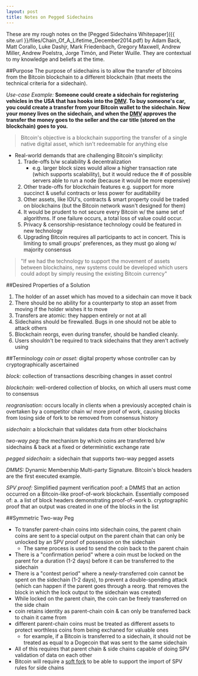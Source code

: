 ```yaml
---
layout: post
title: Notes on Pegged Sidechains
---
```


These are my rough notes on the [Pegged Sidechains Whitepaper]({{ site.url }}/files/Chain_Of_A_Lifetime_December2014.pdf) by Adam Back, Matt Corallo, Luke Dashjr, Mark Friedenbach, Gregory Maxwell, Andrew Miller, Andrew Poelstra,
Jorge Timón, and Pieter Wuille. They are contextual to my knowledge and beliefs at the time.

##Purpose
The purpose of sidechains is to allow the transfer of bitcoins from the Bitcoin blockchain to a different blockchain (that meets the technical criteria for a sidechain).

*Use-case Example:* **Someone could create a sidechain for registering vehicles in the USA that has hooks into the [DMV](http://en.wikipedia.org/wiki/Hell). To buy someone's car, you could create a transfer from your Bitcoin wallet to the sidechain. Now your money lives on the sidechain, and when the [DMV](http://en.wikipedia.org/wiki/Hell) approves the transfer the money goes to the seller and the car title (stored on the blockchain) goes to you.**

> Bitcoin's objective is a blockchain supporting the transfer of a single native digital asset, which isn't redeemable for anything else

- Real-world demands that are challenging Bitcoin's simplicity:
    1. Trade-offs b/w scalability & decentralization
        - e.g. larger block sizes would allow a higher transaction rate (which supports scalability), but it would reduce the # of possible servers able to run a node (because it would be more expensive)
    2. Other trade-offs for blockchain features e.g. support for more succinct & useful contracts or less power for auditability
    3. Other assets, like IOU's, contracts & smart property could be traded on blockchains (but the Bitcoin network wasn't designed for them)
    4. It would be prudent to not secure every Bitcoin w/ the same set of algorithms. If one failure occurs, a total loss of value could occur.
    5. Privacy & censorship-resistance technology could be featured in new technology
    6. Upgrading Bitcoin requires all participants to act in concert. This is limiting to small groups' preferences, as they must go along w/ majority consensus
> "If we had the technology to support the movement of assets between blockchains, new systems could be developed which users could adopt by simply reusing the existing Bitcoin currency"

##Desired Properties of a Solution
1. The holder of an asset which has moved to a sidechain can move it back
2. There should be no ability for a counterparty to stop an asset from moving if the holder wishes it to move
3. Transfers are atomic: they happen entirely or not at all
4. Sidechains should be firewalled. Bugs in one should not be able to attack others
5. Blockchain reorgs, even during transfer, should be handled cleanly.
6. Users shouldn't be required to track sidechains that they aren't actively using

##Terminology
*coin or asset:* digital property whose controller can by cryptographically ascertained

*block:* collection of transactions describing changes in asset control

*blockchain:* well-ordered collection of blocks, on which all users must come to consensus

*reogranisation:* occurs locally in clients when a previously accepted chain is overtaken by a competitor chain w/ more proof of work, causing blocks from losing side of fork to be removed from consensus history

*sidechain:* a blockchain that validates data from other blockchains

*two-way peg:* the mechanism by which coins are transferred b/w sidechains & back at a fixed or deterministic exchange rate

*pegged sidechain:* a sidechain that supports two-way pegged assets

*DMMS:* Dynamic Membership Multi-party Signature. Bitcoin's block headers are the first executed example.

*SPV proof:* Simplified payment verification poof: a DMMS that an action occurred on a Bitcoin-like proof-of-work blockchain. Essentially composed of:
    a. a list of block headers demonstrating proof-of-work
    b. cryptographic proof that an output was created in one of the blocks in the list

##Symmetric Two-way Peg
- To transfer parent-chain coins into sidechain coins, the parent chain coins are sent to a special output on the parent chain that can only be unlocked by an SPV proof of possession on the sidechain
    - The same process is used to send the coin back to the parent chain
- There is a "confirmation period" where a coin must be locked on the parent for a duration (1-2 days) before it can be transferred to the sidechain
- There is a "contest period" where a newly-transferred coin cannot be spent on the sidechain (1-2 days), to prevent a double-spending attack (which can happen if the parent goes through a reorg. that removes the block in which the lock output to the sidechain was created)
- While locked on the parent chain, the coin can be freely transferred on the side chain
- coin retains identity as parent-chain coin & can only be transferred back to chain it came from
- different parent-chain coins must be treated as different assets to protect worthless coins from being exchaned for valuable ones
    - for example, if a Bitcoin is transferred to a sidechain, it should not be treated as equal to a Dogecoin that was sent to the same sidechain
- All of this requires that parent chain & side chains capable of doing SPV validation of data on each other
- Bitcoin will require a [soft fork](https://en.bitcoin.it/wiki/Softfork) to be able to support the import of SPV rules for side chains

